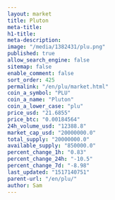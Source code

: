 ```yaml
---
layout: market
title: Pluton
meta-title: 
h1-title: 
meta-description: 
image: "/media/1382431/plu.png"
published: true
allow_search_engine: false
sitemap: false
enable_comment: false
sort_order: 425
permalink: "/en/plu/market.html"
coin_a_symbol: "PLU"
coin_a_name: "Pluton"
coin_a_lower_case: "plu"
price_usd: "21.6855"
price_btc: "0.00184564"
24h_volume_usd: "12388.8"
market_cap_usd: "20000000.0"
total_supply: "20000000.0"
available_supply: "850000.0"
percent_change_1h: "0.83"
percent_change_24h: "-10.5"
percent_change_7d: "-8.98"
last_updated: "1517140751"
parent-url: "/en/plu/"
author: Sam
---
```


